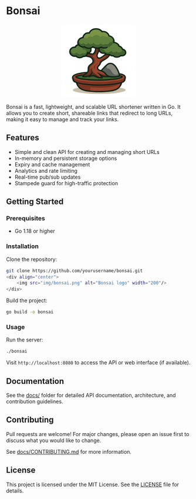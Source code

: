 
# Bonsai

<p align="center">
  <img src="img/bonsai.png" alt="Bonsai logo" width="200"/>
</p>

Bonsai is a fast, lightweight, and scalable URL shortener written in Go. It allows you to create short, shareable links that redirect to long URLs, making it easy to manage and track your links.

## Features
- Simple and clean API for creating and managing short URLs
- In-memory and persistent storage options
- Expiry and cache management
- Analytics and rate limiting
- Real-time pub/sub updates
- Stampede guard for high-traffic protection

## Getting Started

### Prerequisites
- Go 1.18 or higher

### Installation
Clone the repository:
```sh
git clone https://github.com/yourusername/bonsai.git
<div align="center">
	<img src="img/bonsai.png" alt="Bonsai logo" width="200"/>
</div>
```
Build the project:
```sh
go build -o bonsai
```

### Usage
Run the server:
```sh
./bonsai
```
Visit `http://localhost:8080` to access the API or web interface (if available).

## Documentation
See the [docs/](docs/) folder for detailed API documentation, architecture, and contribution guidelines.

## Contributing
Pull requests are welcome! For major changes, please open an issue first to discuss what you would like to change.

See [docs/CONTRIBUTING.md](docs/CONTRIBUTING.md) for more information.

## License
This project is licensed under the MIT License. See the [LICENSE](LICENSE) file for details.
